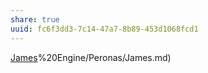 ```yaml
---
share: true
uuid: fc6f3dd3-7c14-47a7-8b89-453d1068fcd1
---
```

[James](/undefined)%20Engine/Peronas/James.md)


